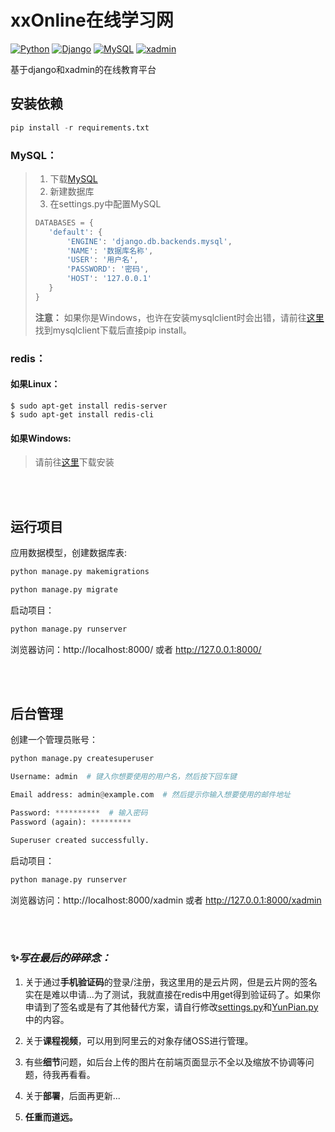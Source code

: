 # xxOnline在线学习网
[![Python](https://img.shields.io/badge/Python-3.7.3-blue)](https://www.python.org/downloads/release/python-373/)
[![Django](https://img.shields.io/badge/Django-2.2-blue)](https://docs.djangoproject.com/en/2.2/releases/)
[![MySQL](https://img.shields.io/badge/MySQL-5.7-blue)](https://dev.mysql.com/downloads/mysql/)
[![xadmin](https://img.shields.io/badge/xadmin-0.6.0-blue)](https://github.com/sshwsfc/xadmin)


基于django和xadmin的在线教育平台

## 安装依赖  
```python
pip install -r requirements.txt
```

### MySQL：
>1. 下载[MySQL](https://dev.mysql.com/downloads/mysql/)
>2. 新建数据库
>3. 在settings.py中配置MySQL  
>```python
>DATABASES = {
>    'default': {
>        'ENGINE': 'django.db.backends.mysql',
>        'NAME': '数据库名称',
>        'USER': '用户名',
>        'PASSWORD': '密码',
>        'HOST': '127.0.0.1'
>    }
>}
>```
>**注意：** 如果你是Windows，也许在安装mysqlclient时会出错，请前往[这里](https://www.lfd.uci.edu/~gohlke/pythonlibs/)找到mysqlclient下载后直接pip install。

### redis：
#### 如果Linux：  
    $ sudo apt-get install redis-server
    $ sudo apt-get install redis-cli
#### 如果Windows:
>请前往[这里](https://github.com/ServiceStack/redis-windows/tree/master/downloads)下载安装

&nbsp;  
&nbsp;  
## 运行项目  
应用数据模型，创建数据库表:
```python
python manage.py makemigrations

python manage.py migrate
```

启动项目：
```python
python manage.py runserver
```

浏览器访问：http://localhost:8000/ 或者 http://127.0.0.1:8000/

&nbsp;  
&nbsp;  
## 后台管理  
创建一个管理员账号：  
```python
python manage.py createsuperuser

Username: admin  # 键入你想要使用的用户名，然后按下回车键

Email address: admin@example.com  # 然后提示你输入想要使用的邮件地址

Password: **********  # 输入密码
Password (again): *********

Superuser created successfully.
```

启动项目：
```python
python manage.py runserver
```

浏览器访问：http://localhost:8000/xadmin 或者 http://127.0.0.1:8000/xadmin

&nbsp;  
&nbsp; 
### ✨*写在最后的碎碎念：*
1. 关于通过**手机验证码**的登录/注册，我这里用的是云片网，但是云片网的签名实在是难以申请...为了测试，我就直接在redis中用get得到验证码了。如果你申请到了签名或是有了其他替代方案，请自行修改[settings.py](https://github.com/fishvi/xxOnline/blob/master/xxOnline/settings.py)和[YunPian.py](https://github.com/fishvi/xxOnline/blob/master/apps/utils/YunPian.py)中的内容。  

2. 关于**课程视频**，可以用到阿里云的对象存储OSS进行管理。

3. 有些**细节**问题，如后台上传的图片在前端页面显示不全以及缩放不协调等问题，待我再看看。

4. 关于**部署**，后面再更新...

5. **任重而道远。**